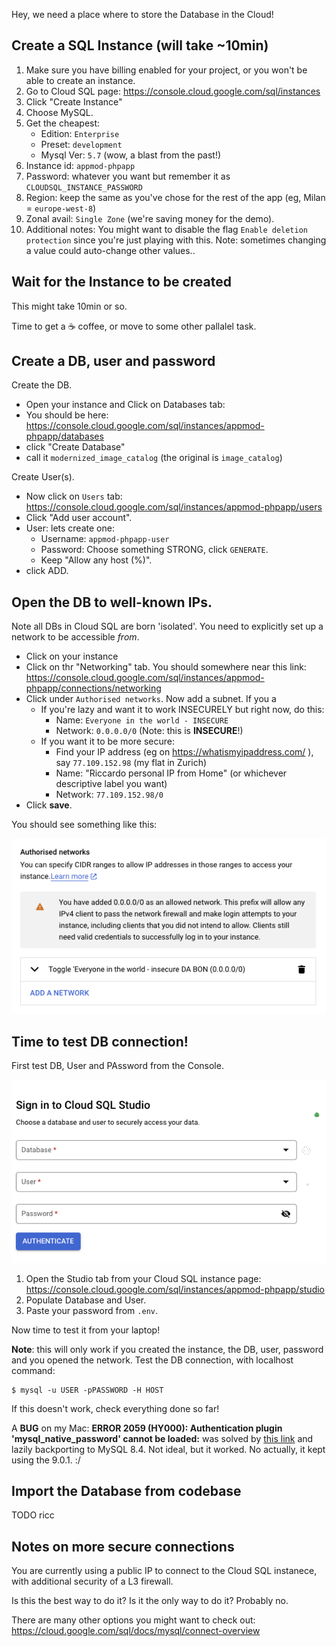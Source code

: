 
Hey, we need a place where to store the Database in the Cloud!

## Create a SQL Instance (will take ~10min)

1. Make sure you have billing enabled for your project, or you won't be able to create an instance.
2. Go to Cloud SQL page: https://console.cloud.google.com/sql/instances
3. Click "Create Instance"
4. Choose MySQL.
5. Get the cheapest:
    * Edition: `Enterprise`
    * Preset: `development`
    * Mysql Ver: `5.7` (wow, a blast from the past!)
6. Instance id: `appmod-phpapp`
7. Password: whatever you want but remember it as `CLOUDSQL_INSTANCE_PASSWORD`
8. Region: keep the same as you've chose for the rest of the app (eg, Milan = `europe-west-8`)
9. Zonal avail: `Single Zone` (we're saving money for the demo).
10. Additional notes: You might want to disable the flag `Enable deletion protection` since you're just playing with this.
Note: sometimes changing a value could auto-change other values..

## Wait for the Instance to be created

This might take 10min or so.

Time to get a ☕️ coffee, or move to some other pallalel task.

## Create a DB, user and password

Create the DB.

* Open your instance and Click on Databases tab:
* You should be here: https://console.cloud.google.com/sql/instances/appmod-phpapp/databases
* click "Create Database"
* call it `modernized_image_catalog` (the original is `image_catalog`)

Create User(s).

* Now click on `Users` tab: https://console.cloud.google.com/sql/instances/appmod-phpapp/users
* Click "Add user account".
* User: lets create one:
    * Username: `appmod-phpapp-user`
    * Password: Choose something STRONG, click `GENERATE`.
    * Keep "Allow any host (%)".
* click ADD.

## Open the DB to well-known IPs.

Note all DBs in Cloud SQL are born 'isolated'. You need to explicitly set up a network to be accessible *from*.

* Click on your instance
* Click on thr "Networking" tab. You should somewhere near this link: https://console.cloud.google.com/sql/instances/appmod-phpapp/connections/networking
* Click under `Authorised networks`. Now add a subnet. If you a
    * If you're lazy and want it to work INSECURELY but right now, do this:
        * Name: `Everyone in the world - INSECURE`
        * Network: `0.0.0.0/0` (Note: this is **INSECURE**!)
    * If you want it to be more secure:
        * Find your IP address (eg on https://whatismyipaddress.com/ ), say `77.109.152.98` (my flat in Zurich)
        * Name: "Riccardo personal IP from Home" (or whichever descriptive label you want)
        * Network: `77.109.152.98/0`
* Click **save**.

You should see something like this:

![alt text](image-1.png)

## Time to test DB connection!

First test DB, User and PAssword from the Console.

![alt text](image.png)

1. Open the Studio tab from your Cloud SQL instance page: https://console.cloud.google.com/sql/instances/appmod-phpapp/studio
1. Populate Database and User.
1. Paste your password from `.env`.

Now time to test it from your laptop!

**Note**: this will only work if you created the instance, the DB, user, password and you opened the network.
Test the DB connection, with localhost command:

```
$ mysql -u USER -pPASSWORD -H HOST
```

If this doesn't work, check everything done so far!

A **BUG** on my Mac: **ERROR 2059 (HY000): Authentication plugin 'mysql_native_password' cannot be loaded:** was solved
by [this link](https://github.com/Homebrew/homebrew-core/issues/180498) and lazily backporting to MySQL 8.4. Not ideal,
but it worked. No actually, it kept using the 9.0.1. :/

## Import the Database from codebase

TODO ricc


## Notes on more secure connections

You are currently using a public IP to connect to the Cloud SQL instanece, with additional security of a L3 firewall.

Is this the best way to do it? Is it the only way to do it? Probably no.

There are many other options you might want to check out: https://cloud.google.com/sql/docs/mysql/connect-overview

